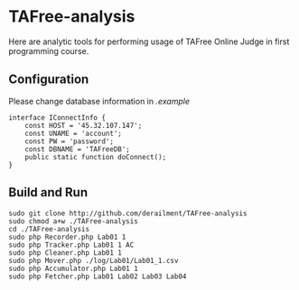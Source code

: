 # TAFree-analysis
Here are analytic tools for performing usage of TAFree Online Judge in first programming course.
  
## Configuration
Please change database information in *.example*
```
interface IConnectInfo {
	const HOST = '45.32.107.147';
	const UNAME = 'account';
	const PW = 'password';
	const DBNAME = 'TAFreeDB';
	public static function doConnect();
}
```
  
## Build and Run
```
sudo git clone http://github.com/derailment/TAFree-analysis
sudo chmod a+w ./TAFree-analysis
cd ./TAFree-analysis
sudo php Recorder.php Lab01 1
sudo php Tracker.php Lab01 1 AC
sudo php Cleaner.php Lab01 1
sudo php Mover.php ./log/Lab01/Lab01_1.csv
sudo php Accumulator.php Lab01 1
sudo php Fetcher.php Lab01 Lab02 Lab03 Lab04
```
